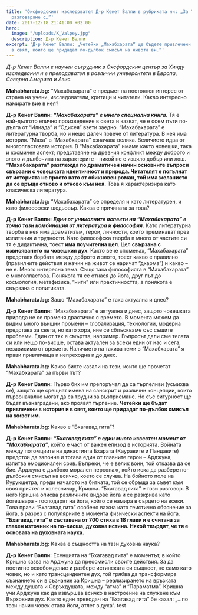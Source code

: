 ```yaml
---
title: 'Оксфордският изследовател Д-р Кенет Валпи в рубриката ни: „За “Махабхарата”
  разговаряме с…”'
date: 2017-12-18 21:41:00 +02:00
hero:
  image: "/uploads/K_Valpey.jpg"
  description: Д-р Кенет Валпи
excerpt: 'Д-р Кенет Валпи: „Четейки „Махабхарата“ ще бъдете привлечени в история и
  в свят, които ще придадат по-дълбок смисъл на живота ви.“'
---
```


*Д-р Кенет Валпи е научен сътрудник в Оксфордския център за Хинду изследвания и е преподавател в различни университети в Европа, Северна Америка и Азия.*


**Mahabharata.bg:** “Махабахарата” е предмет на постоянен интерес от страна на учени, изследователи, критици и читатели. Какво интересно намирате вие в нея?

**Д-р Кенет Валпи:** ***“Махабахарата” е много специална книга.*** Тя е най-дългото епично произведение в света и казват, че е осем пъти по-дълга от “Илиада” и “Одисея” взети заедно.  “Махабахарата” е литературна творба, но и нещо далеч повече от литература. В нея има история. “Маха” в “Махабхарата” означава велика. Величието идва от многопластовата история. В “Махабахарата” имаме както човешки, така и космичен аспект; представяне на древния конфликт между доброто и злото и дълбочина на характерите – никой не е изцяло добър или лош. **“Махабахарата” разглежда по драматичен начин основните въпроси свързани с човешката идентичност и природа. Читателят е погълнат от историята не просто като от обикновен роман, той има желанието да се връща отново и отново към нея.** Това я характеризира като класическа литература.

**Mahabharata.bg:** “Махабахарата” се определя и като литературен, и като философски шедьовър. Каква е причината за това?

**Д-р Кенет Валпи:**  ***Един от уникалните аспекти на “Махабахарата” е точно тази комбинация от литература и философия.*** Като литературна творба в нея има драматизъм, герои, личности, които преминават през изпитания и трудности. Като философска творба в много от частите си тя е дидактична, тоест **има поучителна цел**. Цел **свързана с извисяването на човешкия дух**. Както вече споменах, “Махабахарата” представя борбата между доброто и злото, тоест какво е правилно (правилните действия и начин на живот се наричат “дхарма”) и какво – не е.  Много интересна тема. Също така философията в “Махабахарата” е многопластова. Понякога тя се отнася до йога, друг път до космология, метафизика, “нити” или практичността, а понякога е свързана с политиката.

**Mahabharata.bg:** Защо “Махабахарата” е така актуална и днес?

**Д-р Кенет Валпи:** “Махабахарата” е актуална и днес, защото човешката природа не се променя драстично с времето. В момента можем да видим много външни промени – глобализация, технологии, модерна представа за света, но като хора, ние се сблъскваме със същите проблеми. Един от тях е смъртта, например. Въпросът дали сме телата си или нещо по-висше, остава актуален за всеки един от нас и сега, независимо от времето. Наличието на такива теми в “Махабхарата” я прави привличаща и непреходна и до днес.

**Mahabharata.bg:**  Какво бихте казали на тези, които ще прочетат “Махабхарата” за първи път?

**Д-р Кенет Валпи:** Първо бих им препоръчал да са търпеливи (усмихва се), защото ще срещнат имена на санскрит и различни концепции, които първоначално могат да са трудни за възприемане. Но със сигурност ще бъдат възнаградени, ако проявят търпение. **Четейки ще бъдат привлечени в история и в свят, които ще придадат по-дълбок смисъл на живот им.**

**Mahabharata.bg:**  Какво е “Бхагавад гита”?

**Д-р Кенет Валпи:** ***“Бхагавад гита” е един много известен момент от “Махабхарата”***, който е част от важен епизод в историята. Войната между потомциите на династията Бхарата (Кауравите и Пандавите) предстои да започне и тогава един от главните герои – Арджуна, изпитва емоционален срив. Въпреки, че е велик воин, той отказва да се бие. Арджуна е дълбоко морален персонаж, който иска да разбере по-дълбокия смисъл на всичко, което се случва. На бойното поле на Курукшетра, преди началото на битката, той се обръща за съвет към своя приятел и колесничар, Кришна. “Бхагавад гита” е този разговор. В него Кришна описва различните видове йога и се разкрива като йогешвара -  господарят на йога, който се намира в сърцето на всеки. Това прави “Бхагавад гита” особено важна като теистично обяснение за йога, в разрез с популярните в момента физически аспекти на йога. **“Бхагавад гита” е съставена от 700 стиха в 18 глави и е считана за главен източник на по-висша, духовна истина. Някой твърдят, че тя е основата на духовната наука.**

**Mahabharata.bg:** Каква е същността на тази духовна наука?

**Д-р Кенет Валпи:** Есенцията на “Бхагавад гита” е моментът, в който Кришна казва на Арджуна да преосмисли своите действия. За да постигне освобождение и разбере истинската си същност, не само като човек, но и като трансцендентен дух, той трябва да трансформира съзнанието си в съзнание за Кришна – реализирането на връзката между душата и Свръхдушата, между “атма” и “Параматма”. Кришна учи Арджуна как да извършва всичко в настроение на служене към Върховния дух. Както един преводач на “Бхагавад гита” бе казал: „…по този начин човек става йоги, атлет в духа“. test